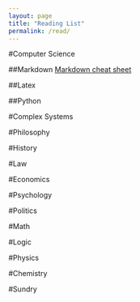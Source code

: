 ```yaml
---
layout: page
title: "Reading List"
permalink: /read/
---
```


#Computer Science


##Markdown
[Markdown cheat sheet](https://www.markdownguide.org/cheat-sheet/)

##Latex

##Python

#Complex Systems

#Philosophy

#History

#Law

#Economics

#Psychology

#Politics

#Math

#Logic

#Physics

#Chemistry

#Sundry

